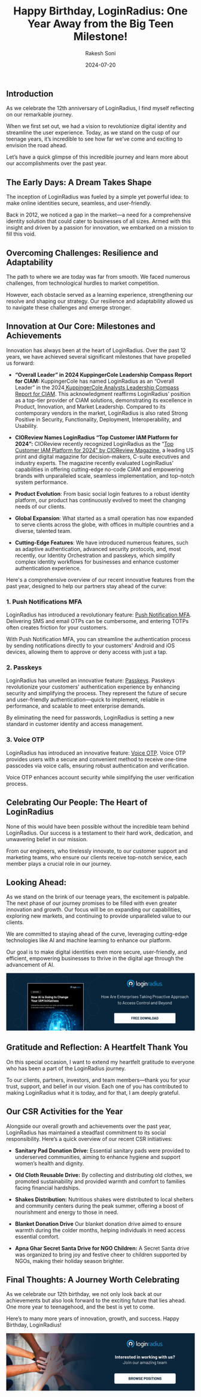 ﻿---
title: "Happy Birthday, LoginRadius: One Year Away from the Big Teen Milestone!"
date: "2024-07-20"
coverImage: "bday-cover.webp"
tags: ["LoginRadius birthday"]
author: "Rakesh Soni"
description: "As LoginRadius celebrates its 12th anniversary, we reflect on a year filled with significant milestones and innovations. From groundbreaking features like Push Notification MFA and Passkeys to impactful CSR initiatives, we continue to set new standards in digital identity and social responsibility. Join us in celebrating our journey, and looking forward to an exciting future."
metadescription: "LoginRadius turns 12! Explore our journey, milestones, innovations, and CSR activities as we shape the future of digital identity."
metatitle: "Happy 12th, LoginRadius: A Year of Innovation and Growth"
---
## Introduction

As we celebrate the 12th anniversary of LoginRadius, I find myself reflecting on our remarkable journey. 

When we first set out, we had a vision to revolutionize digital identity and streamline the user experience. Today, as we stand on the cusp of our teenage years, it’s incredible to see how far we’ve come and exciting to envision the road ahead.

Let’s have a quick glimpse of this incredible journey and learn more about our accomplishments over the past year. 

## The Early Days: A Dream Takes Shape

The inception of LoginRadius was fueled by a simple yet powerful idea: to make online identities secure, seamless, and user-friendly. 

Back in 2012, we noticed a gap in the market—a need for a comprehensive identity solution that could cater to businesses of all sizes. Armed with this insight and driven by a passion for innovation, we embarked on a mission to fill this void.

## Overcoming Challenges: Resilience and Adaptability

The path to where we are today was far from smooth. We faced numerous challenges, from technological hurdles to market competition. 

However, each obstacle served as a learning experience, strengthening our resolve and shaping our strategy. Our resilience and adaptability allowed us to navigate these challenges and emerge stronger.

## Innovation at Our Core: Milestones and Achievements

Innovation has always been at the heart of LoginRadius. Over the past 12 years, we have achieved several significant milestones that have propelled us forward:

* **“Overall Leader” in 2024 KuppingerCole Leadership Compass Report for CIAM:** KuppingerCole has named LoginRadius as an “Overall Leader” in the 2024[ KuppingerCole Analysts Leadership Compass Report for CIAM](https://www.loginradius.com/resource/analyst-report/kuppingercole-names-loginradius-top-ciam-platform-2024/). This acknowledgment reaffirms LoginRadius’ position as a top-tier provider of CIAM solutions, demonstrating its excellence in Product, Innovation, and Market Leadership. Compared to its contemporary vendors in the market, LoginRadius is also rated  Strong Positive in Security, Functionality, Deployment, Interoperability, and Usability.

* **CIOReview Names LoginRadius “Top Customer IAM Platform for 2024”:** CIOReview recently recognized LoginRadius as the “[Top Customer IAM Platform for 2024” by CIOReview Magazine](https://magazine.cioreview.com/magazines/March2024/CIAM_Platform/), a leading US print and digital magazine for decision-makers, C-suite executives and industry experts. The magazine recently evaluated LoginRadius’ capabilities in offering cutting-edge no-code  CIAM and empowering brands with unparalleled scale, seamless implementation, and top-notch system performance.

* **Product Evolution**: From basic social login features to a robust identity platform, our product has continuously evolved to meet the changing needs of our clients.

* **Global Expansion**: What started as a small operation has now expanded to serve clients across the globe, with offices in multiple countries and a diverse, talented team.

* **Cutting-Edge Features**: We have introduced numerous features, such as adaptive authentication, advanced security protocols, and, most recently, our Identity Orchestration and passkeys, which simplify complex identity workflows for businesses and enhance customer authentication experience. 

Here's a comprehensive overview of our recent innovative features from the past year, designed to help our partners stay ahead of the curve:

### 1. Push Notifications MFA 

LoginRadius has introduced a revolutionary feature: [Push Notification MFA](https://www.loginradius.com/push-notification-mfa/). Delivering SMS and email OTPs can be cumbersome, and entering TOTPs often creates friction for your customers. 

With Push Notification MFA, you can streamline the authentication process by sending notifications directly to your customers' Android and iOS devices, allowing them to approve or deny access with just a tap.

### 2. Passkeys 

LoginRadius has unveiled an innovative feature: [Passkeys](https://www.loginradius.com/passkeys-login-authentication/). Passkeys revolutionize your customers' authentication experience by enhancing security and simplifying the process. They represent the future of secure and user-friendly authentication—quick to implement, reliable in performance, and scalable to meet enterprise demands. 

By eliminating the need for passwords, LoginRadius is setting a new standard in customer identity and access management.

### 3. Voice OTP

LoginRadius has introduced an innovative feature: [Voice OTP](https://www.loginradius.com/resource/datasheet/voice-otp). Voice OTP provides users with a secure and convenient method to receive one-time passcodes via voice calls, ensuring robust authentication and verification. 

Voice OTP enhances account security while simplifying the user verification process. 

## Celebrating Our People: The Heart of LoginRadius

None of this would have been possible without the incredible team behind LoginRadius. Our success is a testament to their hard work, dedication, and unwavering belief in our mission. 

From our engineers, who tirelessly innovate, to our customer support and marketing teams, who ensure our clients receive top-notch service, each member plays a crucial role in our journey.

## Looking Ahead: 

As we stand on the brink of our teenage years, the excitement is palpable. The next phase of our journey promises to be filled with even greater innovation and growth. Our focus will be on expanding our capabilities, exploring new markets, and continuing to provide unparalleled value to our clients.

We are committed to staying ahead of the curve, leveraging cutting-edge technologies like AI and machine learning to enhance our platform. 

Our goal is to make digital identities even more secure, user-friendly, and efficient, empowering businesses to thrive in the digital age through the advancement of AI. 

[![WP-ai](WP-ai.webp)](https://www.loginradius.com/resource/whitepaper/how-ai-change-iam-initiatives/) 

## Gratitude and Reflection: A Heartfelt Thank You

On this special occasion, I want to extend my heartfelt gratitude to everyone who has been a part of the LoginRadius journey.

To our clients, partners, investors, and team members—thank you for your trust, support, and belief in our vision. Each one of you has contributed to making LoginRadius what it is today, and for that, I am deeply grateful.

## Our CSR Activities for the Year 

Alongside our overall growth and achievements over the past year, LoginRadius has maintained a steadfast commitment to its social responsibility. Here’s a quick overview of our recent CSR initiatives:

* **Sanitary Pad Donation Drive:**
Essential sanitary pads were provided to underserved communities, aiming to enhance hygiene and support women’s health and dignity.

* **Old Cloth Reusable Drive:** By collecting and distributing old clothes, we promoted sustainability and provided warmth and comfort to families facing financial hardships.

* **Shakes Distribution:**
Nutritious shakes were distributed to local shelters and community centers during the peak summer, offering a boost of nourishment and energy to those in need.

* **Blanket Donation Drive**
Our blanket donation drive aimed to ensure warmth during the colder months, helping individuals in need access essential comfort.

* **Apna Ghar Secret Santa Drive for NGO Children:** 
A Secret Santa drive was organized to bring joy and festive cheer to children supported by NGOs, making their holiday season brighter.

## Final Thoughts: A Journey Worth Celebrating

As we celebrate our 12th birthday, we not only look back at our achievements but also look forward to the exciting future that lies ahead. One more year to teenagehood, and the best is yet to come. 

Here’s to many more years of innovation, growth, and success. Happy Birthday, LoginRadius! 

[![cta](cta.webp)](https://www.loginradius.com/careers/)
